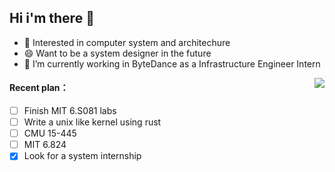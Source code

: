 ## Hi i'm there 👋
<!-- **hhubibi/hhubibi** is a ✨ _special_ ✨ repository because its `README.md` (this file) appears on your GitHub profile. -->




<!-- - 🔭 I’m currently working on ...
- 🌱 I’m currently learning ...
- 👯 I’m looking to collaborate on ...
- 🤔 I’m looking for help with ...
- 💬 Ask me about ...
- 📫 How to reach me: ...
- 😄 Pronouns: ...
- ⚡ Fun fact: ... -->

- 🌱 Interested in computer system and architechure
- 😄 Want to be a system designer in the future
- 🔭 I’m currently working in ByteDance as a Infrastructure Engineer Intern

<img align="right" src="https://github-readme-stats.vercel.app/api?username=hhubibi&show_icons=true&icon_color=CE1D2D&text_color=718096&bg_color=ffffff&hide_title=true" />

#### Recent plan：
- [ ] Finish MIT 6.S081 labs
- [ ] Write a unix like kernel using rust
- [ ] CMU 15-445
- [ ] MIT 6.824
- [x] Look for a system internship
